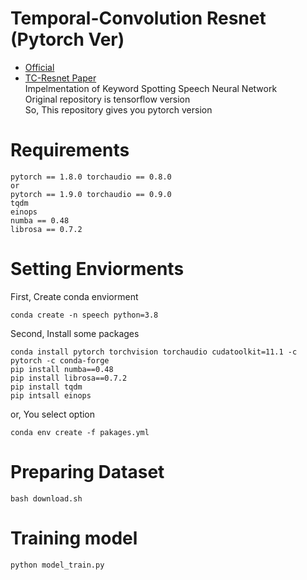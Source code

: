 # Temporal-Convolution Resnet (Pytorch Ver)
- [Official](https://github.com/hyperconnect/TC-ResNet)  
- [TC-Resnet Paper](https://arxiv.org/pdf/1904.03814.pdf)  
Impelmentation of Keyword Spotting Speech Neural Network  
Original repository is tensorflow version  
So, This repository gives you pytorch version  
# Requirements
```
pytorch == 1.8.0 torchaudio == 0.8.0
or
pytorch == 1.9.0 torchaudio == 0.9.0
tqdm
einops
numba == 0.48
librosa == 0.7.2
```
# Setting Enviorments
First, Create conda enviorment
```
conda create -n speech python=3.8
```
Second, Install some packages
```
conda install pytorch torchvision torchaudio cudatoolkit=11.1 -c pytorch -c conda-forge
pip install numba==0.48
pip install librosa==0.7.2
pip install tqdm 
pip intsall einops
```
or, You select option
```
conda env create -f pakages.yml
```
# Preparing Dataset
```
bash download.sh
```
# Training model
```
python model_train.py
```